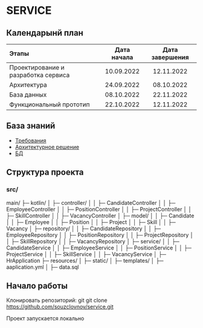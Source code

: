 # SERVICE

## Календарынй план

| Этапы                                       | Дата начала | Дата завершения |
|:--------------------------------------------|:-----------:|:---------------:|
| Проектирование и разработка сервиса         | 10.09.2022  |   12.11.2022    |
| Архитектура                                 | 24.09.2022  |   08.10.2022    |
| База данных                                 | 08.10.2022  |   22.11.2022    |
| Функциональный прототип                     | 22.10.2022  |   12.11.2022    |

## База знаний
- [Требования](https://docs.google.com/spreadsheets/d/1ar7k1M1Ny8dvJw3D6-R4sVilpewrDADMEtiyr-7OKU8/edit#gid=0)
- [Архитектурное решение](https://app.diagrams.net/#G1pnGNtSTGczDYFIzFhM41HImrxgo-Cnw7)
- [БД](https://dbdiagram.io/d/635407f44709410195bbe5a8)

## Структура проекта

### src/

main/
├─ kotlin/
│  ├─ controller/
│  │  ├─ CandidateController
│  │  ├─ EmployeeController
│  │  ├─ PositionController
│  │  ├─ ProjectController
│  │  ├─ SkillController
│  │  ├─ VacancyController
│  ├─ model/
│  │  ├─ Candidate
│  │  ├─ Employee
│  │  ├─ Position
│  │  ├─ Project
│  │  ├─ Skill
│  │  ├─ Vacancy
│  ├─ repository/
│  │  ├─ CandidateRepository
│  │  ├─ EmployeeRepository
│  │  ├─ PositionRepository
│  │  ├─ ProjectRepository
│  │  ├─ SkillRepository
│  │  ├─ VacancyRepository
│  ├─ service/
│  │  ├─ CandidateService
│  │  ├─ EmployeeService
│  │  ├─ PositionService
│  │  ├─ ProjectService
│  │  ├─ SkillService
│  │  ├─ VacancyService
│  ├─ HrApplication
├─ resources/
│  ├─ static/
│  ├─ templates/
│  ├─ aaplication.yml
│  ├─ data.sql

## Начало работы

Клонировать репозиторий:
git
git clone https://github.com/souzclovnov/service.git

Проект запускается локально
